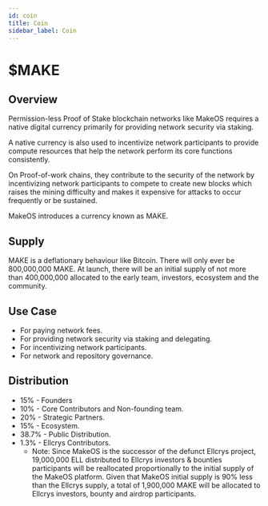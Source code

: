 ```yaml
---
id: coin
title: Coin
sidebar_label: Coin
---
```


# $MAKE

## Overview

Permission-less Proof of Stake blockchain networks like MakeOS requires a native digital currency primarily for providing network security via staking.&#x20;

A native currency is also used to incentivize network participants to provide compute resources that help the network perform its core functions consistently.

On Proof-of-work chains, they contribute to the security of the network by incentivizing network participants to compete to create new blocks which raises the mining difficulty and makes it expensive for attacks to occur frequently or be sustained.

MakeOS introduces a currency known as MAKE.&#x20;

## Supply

MAKE is a deflationary behaviour like Bitcoin. There will only ever be 800,000,000 MAKE. At launch, there will be an initial supply of not more than 400,000,000  allocated to the early team, investors, ecosystem and the community.&#x20;

## Use Case

* For paying network fees.
* For providing network security via staking and delegating.
* For incentivizing network participants.
* For network and repository governance.

## Distribution

* 15% - Founders
* 10% - Core Contributors and Non-founding team.
* 20% - Strategic Partners.
* 15% - Ecosystem.
* 38.7% - Public Distribution.
* 1.3% - Ellcrys Contributors.
  * Note: Since MakeOS is the successor of the defunct Ellcrys project, 19,000,000 ELL distributed to Ellcrys investors & bounties participants will be reallocated proportionally to the initial supply of the MakeOS platform. Given that MakeOS initial supply is 90% less than the Ellcrys supply, a total of 1,900,000 MAKE will be allocated to Ellcrys investors, bounty and airdrop participants.&#x20;
